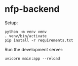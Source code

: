 # nfp-backend

Setup:

    python -m venv venv
    . venv/bin/activate
    pip install -r requirements.txt

Run the development server:

    uvicorn main:app --reload